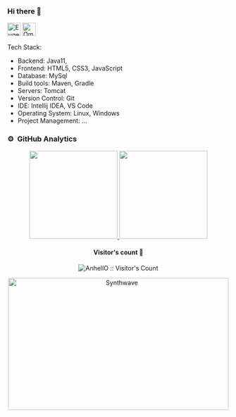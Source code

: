 ### Hi there 👋
[<img src='https://cdn.jsdelivr.net/npm/simple-icons@3.0.1/icons/linkedin.svg' alt="Eugene Shadura LinkedIn" height='30'>](https://www.linkedin.com/in/eugene-shadura-640b681b7/) [<img src="https://cdn.jsdelivr.net/npm/simple-icons@3.0.1/icons/gmail.svg" height="30" alt="Omari Sopromadze's Gmail">](mailto:evgeshashadura@gmail.com)

Tech Stack:

- Backend: Java11, 
- Frontend: HTML5, CSS3, JavaScript
- Database: MySql
- Build tools: Maven, Gradle
- Servers: Tomcat
- Version Control: Git
- IDE: Intellij IDEA, VS Code
- Operating System: Linux, Windows
- Project Management: ...

### ⚙️ &nbsp;GitHub Analytics
<p align="center">
<a href="https://github.com/Evgenij009">
  <img height="200em" src="https://github-readme-stats-eight-theta.vercel.app/api?username=Evgenij009&show_icons=true&theme=algolia&include_all_commits=true&count_private=true"/>
  <img height="200em" src="https://github-readme-stats.vercel.app/api/top-langs/?username=Evgenij009&layout=compact&langs_count=8&theme=algolia&hide=php,html"/>
</a>
</p>
<h4 align="center">Visitor's count 👀</h4>

<p align="center"><img src="https://profile-counter.glitch.me/%7BEvgenij009%7D/count.svg" alt="AnhellO :: Visitor's Count" /></p>

<p align="center"><img src="https://thumbs.gfycat.com/GoodnaturedFondGaur-size_restricted.gif" alt="Synthwave" height="300" width="500"></p>
